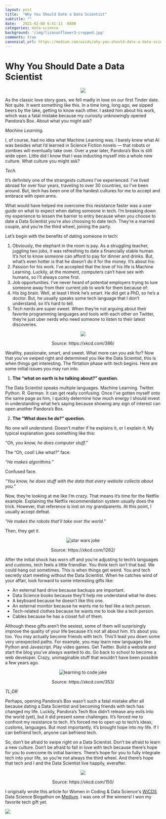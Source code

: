 ```yaml
---
layout: post
title:  "Why You Should Date a Data Scientist"
subtitle: ""
date:   2021-02-08 6:41:11 -0400
categories: data-science
background: '/img/lizasunflower3-cropped.jpg'
comments: true
canonical_url: https://medium.com/wicds/why-you-should-date-a-data-scientist-e0265706dbfb
---
```


# Why You Should Date a Data Scientist

<p></p>

<p style="text-align:center"><img src="/img/posts/DateDSHands.jpg"/></p>

<p>As the classic love story goes, we fell madly in love on our first Tinder date. Not quite. It went something like this. In a time long, long ago, we sipped beers by the lake, getting to know each other. I asked him about his work, which was a fatal mistake because my curiosity unknowingly opened Pandora’s Box. About what you might ask?</p>

*Machine Learning.* 

<p>I, of course, had no idea what Machine Learning was. I barely knew what AI was besides what I’d learned in Science Fiction novels — that robots or zombies will eventually take over. Over a year later, Pandora’s Box is still wide open. Little did I know that I was inducting myself into a whole new culture. What culture you might ask?</p>

*Tech.*

<p>It’s definitely one of the strangests cultures I’ve experienced. I’ve lived abroad for over four years, traveling to over 30 countries, so I’ve been around. But, tech has been one of the hardest cultures for me to accept and embrace with open arms.</p>

<p>What would have helped me overcome this resistance faster was a user guide on what to expect when dating someone in tech. I’m breaking down my experience to lessen the barrier to entry because when you choose to date a Data Scientist you’re also choosing to date tech. They’re a married couple, and you’re the third wheel, joining the party.</p>

<p>Let’s begin with the benefits of dating someone in tech:</p>

1. Obviously, the elephant in the room is pay. As a struggling teacher, juggling two jobs, it was refreshing to date a financially stable human. It’s hot to know someone can afford to pay for dinner and drinks. But, what’s even hotter is that he doesn’t do it for the money. It’s about his:
2. Passion for his work. I’ve accepted that the love of his life is Machine Learning. Luckily, at the moment, computers can’t have sex with humans, so I’ll always come first.
3. Job opportunities. I’ve never heard of potential employers trying to lure someone away from their current job to work for them because of:
4. His big brain. Well, at least I think he’s smart. He did get a PhD, so he’s a doctor. But, he usually speaks some tech language that I don’t understand, so it’s hard to tell.
5. Tech nerds are super sweet. When they’re not arguing about their favorite programming languages and tools with each other on Twitter, they’re just uber nerds who need someone to listen to their latest discoveries.

<p style="text-align:center"><img src="/img/posts/DateDSJoke1.png"/></p>

<p style="text-align:center">Source: https://xkcd.com/386/</p>

<p>Wealthy, passionate, smart, and sweet. What more can you ask for? Now that you’ve swiped right and determined you like the Data Scientist, this is when things get interesting. The flirtation phase with tech begins. Here are some initial issues you may run into.</p>

1. **The “what on earth is he talking about?” question.**

<p>The Data Scientist speaks multiple languages. Machine Learning. Twitter. Python. R. German. It can get really confusing. Once I’ve gotten myself onto the same page as him, I quickly determine how much energy I should invest in understanding what he’s saying because showing any sign of interest can open another Pandora’s Box.</p>

2. **The “What does he do?” question.**

<p>No one will understand. Doesn’t matter if he explains it, or I explain it. My typical explanation goes something like this:</p>

*“Oh, you know, he does computer stuff.”*

<p>The “Oh, cool! Like what?” face.</p>

*“He makes algorithms.”*

<p>Confused face.</p>

*“You know, he does stuff with the data that every website collects about you.”*

<p>Now, they’re looking at me like I’m crazy. That means it’s time for the Netflix example. Explaining the Netflix recommendation system usually does the trick. However, that reference is lost on my grandparents. At this point, I usually accept defeat.</p>

*“He makes the robots that’ll take over the world.”*

<p>Then, they get it.</p>

<p style="text-align:center"><img src="/img/posts/DateDSJoke2.png" alt="star wars joke"/></p>

<p style="text-align:center">Source: https://xkcd.com/1262/</p>


<p>After the initial shock has worn off and you’re adjusting to tech’s languages and customs, tech feels a little friendlier. You think tech isn’t that bad. We could hang out sometimes. This is when things get weird. You and tech secretly start meeting without the Data Scientist. When he catches wind of your affair, look forward to some interesting gifts like:</p>

- An external hard drive because backups are important.
- Data Science books because they’ll help me understand what he does.
- A keyboard because he doesn’t like this one.
- An external monitor because he wants me to feel like a tech person.
- Tech-related clothes because he wants me to look like a tech person.
- Cables because he has a closet full of them.

<p>Although these gifts aren’t the sexiest, some of them will surprisingly improve the quality of your life because it’s not all about him. It’s about you too. You may actually become friends with tech. This’ll lead you down some very unexpected paths. For example, you may learn new languages like Python and Javascript. Play video games. Get Twitter. Build a website and start the blog you’ve always wanted to do. Go back to school to become a web developer. Crazy, unimaginable stuff that wouldn’t have been possible a few years ago.</p>

<p style="text-align:center"><img src="/img/posts/DateDSJoke3.png" alt="learning to code joke"/></p>

<p style="text-align:center">Source: https://xkcd.com/353/</p>

*TL;DR*

<p>Perhaps, opening Pandora’s Box wasn’t such a fatal mistake after all because dating a Data Scientist and becoming friends with tech has changed my life. Luckily, Pandora’s Tech Box didn’t release any evils into the world (yet), but it did present some challenges. It’s forced me to confront my resistance to tech. It’s forced me to open up to tech’s ideas, customs, languages. But most importantly, it’s brought hope into my life. If I can befriend tech, anyone can befriend tech.</p>

<p>So, don’t be afraid to swipe right on a Data Scientist. Don’t be afraid to learn a new culture. Don’t be afraid to fall in love with tech because there’s hope for you to overcome its initial barriers. There’s hope for you to fully integrate tech into your life, so you’re not always the third wheel. And there’s hope that tech and I and the Data Scientist live happily, everafter.</p>

<p style="text-align:center"><img src="/img/posts/DateDSJoke4.png"/></p>


<p style="text-align:center">Source: https://xkcd.com/150/</p>

I originally wrote this article for Women in Coding & Data Science's [WiCDS](https://medium.com/wicds "WiCDS Medium Page") Data Science Blogathon on [Medium](https://medium.com/wicds/why-you-should-date-a-data-scientist-e0265706dbfb "This is the orignal Medium version"). I was one of the winners! I won my favorite tech gift yet. 

<img src="/img/posts/SBookTiny.jpg"/>